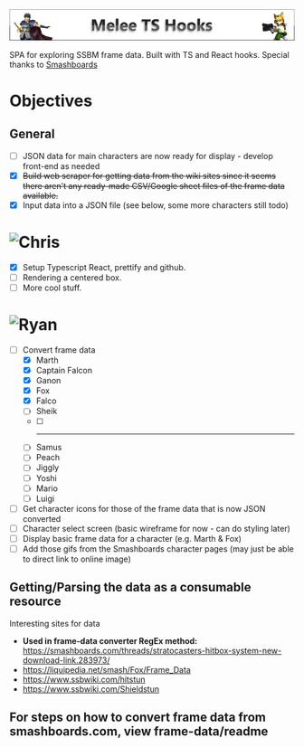 <!-- # melee-ts-hooks -->
<img src="melee-banner.png" width/>

SPA for exploring SSBM frame data. Built with TS and React hooks. Special thanks to [Smashboards](https://smashboards.com/)

# Objectives

## <b>General</b>

- [ ] JSON data for main characters are now ready for display - develop front-end as needed
- [x] ~~Build web scraper for getting data from the wiki sites since it seems there aren't any ready-made CSV/Google sheet files of the frame data available.~~
- [x] Input data into a JSON file (see below, some more characters still todo)

<h1><img src="https://lingtalfi.com/services/pngtext?color=000099&size=28&text=Chris&fbclid=IwAR3qk6w0lJpQYHj4Lav3_550XSrTGZLBvoYJsE7eZx9WBu3rr3cpq9wIo6o" alt="Chris"title="Chris"></h1>

- [x] Setup Typescript React, prettify and github.
- [ ] Rendering a centered box.
- [ ] More cool stuff.

<h1><img src="https://lingtalfi.com/services/pngtext?color=aa5522&size=28&text=Ryan&fbclid=IwAR3qk6w0lJpQYHj4Lav3_550XSrTGZLBvoYJsE7eZx9WBu3rr3cpq9wIo6o" alt="Ryan" title="Ryan"></h1>

- [ ] Convert frame data
  - [x] Marth
  - [x] Captain Falcon
  - [x] Ganon
  - [x] Fox
  - [x] Falco
  - [ ] Sheik
  - [ ] ------
  - [ ] Samus
  - [ ] Peach
  - [ ] Jiggly
  - [ ] Yoshi
  - [ ] Mario
  - [ ] Luigi
- [ ] Get character icons for those of the frame data that is now JSON converted
- [ ] Character select screen (basic wireframe for now - can do styling later)
- [ ] Display basic frame data for a character (e.g. Marth & Fox)
- [ ] Add those gifs from the Smashboards character pages (may just be able to direct link to online image)

## Getting/Parsing the data as a consumable resource


Interesting sites for data

* <b>Used in frame-data converter RegEx method: </b> https://smashboards.com/threads/stratocasters-hitbox-system-new-download-link.283973/
* https://liquipedia.net/smash/Fox/Frame_Data
* https://www.ssbwiki.com/hitstun
* https://www.ssbwiki.com/Shieldstun

## For steps on how to convert frame data from smashboards.com, view frame-data/readme